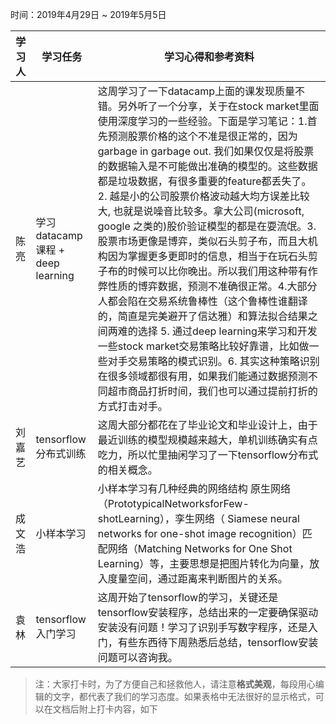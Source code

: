 ﻿时间：2019年4月29日 ~ 2019年5月5日

学习人|学习任务|学习心得和参考资料
------ | ------ | ------ 
陈亮 | 学习datacamp课程 + deep learning | 这周学习了一下datacamp上面的课发现质量不错。另外听了一个分享，关于在stock market里面使用深度学习的一些经验。下面是学习笔记：1.首先预测股票价格的这个不准是很正常的，因为garbage in garbage out. 我们如果仅仅是将股票的数据输入是不可能做出准确的模型的。这些数据都是垃圾数据，有很多重要的feature都丢失了。 2. 越是小的公司股票价格波动越大均方误差比较大, 也就是说噪音比较多。拿大公司(microsoft, google 之类的)股价验证模型的都是在耍流氓。3.股票市场更像是博弈，类似石头剪子布，而且大机构因为掌握更多更即时的信息，相当于在玩石头剪子布的时候可以比你晚出。所以我们用这种带有作弊性质的博弈数据，预测不准确很正常。4.大部分人都会陷在交易系统鲁棒性（这个鲁棒性谁翻译的，简直是完美避开了信达雅）和算法拟合结果之间两难的选择 5. 通过deep learning来学习和开发一些stock market交易策略比较好靠谱，比如做一些对手交易策略的模式识别。6. 其实这种策略识别在很多领域都很有用，如果我们能通过数据预测不同超市商品打折时间，我们也可以通过提前打折的方式打击对手。
刘嘉艺 | tensorflow分布式训练 | 这周大部分都花在了毕业论文和毕业设计上，由于最近训练的模型规模越来越大，单机训练确实有点吃力，所以忙里抽闲学习了一下tensorflow分布式的相关概念。
成文浩 | 小样本学习 | 小样本学习有几种经典的网络结构 原生网络 （PrototypicalNetworksforFew-shotLearning），孪生网络（ Siamese neural networks for one-shot image recognition）匹配网络（Matching Networks for One Shot Learning）等，主要思想是把图片转化为向量，放入度量空间，通过距离来判断图片的关系。
袁林|tensorflow入门学习|这周开始了tensorflow的学习，关键还是tensorflow安装程序，总结出来的一定要确保驱动安装没有问题！学习了识别手写数字程序，还是入门，有些东西待下周熟悉后总结，tensorflow安装问题可以咨询我。
> 注：大家打卡时，为了方便自己和拯救他人，请注意**格式美观**，每段用心编辑的文字，都代表了我们的学习态度。如果表格中无法很好的显示格式，可以在文档后附上打卡内容，如下

